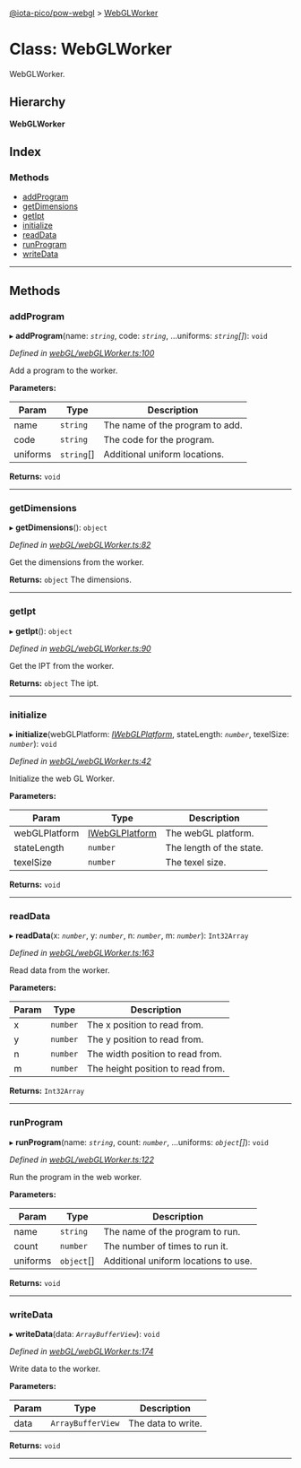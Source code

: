 [@iota-pico/pow-webgl](../README.md) > [WebGLWorker](../classes/webglworker.md)

# Class: WebGLWorker

WebGLWorker.

## Hierarchy

**WebGLWorker**

## Index

### Methods

* [addProgram](webglworker.md#addprogram)
* [getDimensions](webglworker.md#getdimensions)
* [getIpt](webglworker.md#getipt)
* [initialize](webglworker.md#initialize)
* [readData](webglworker.md#readdata)
* [runProgram](webglworker.md#runprogram)
* [writeData](webglworker.md#writedata)

---

## Methods

<a id="addprogram"></a>

###  addProgram

▸ **addProgram**(name: *`string`*, code: *`string`*, ...uniforms: *`string`[]*): `void`

*Defined in [webGL/webGLWorker.ts:100](https://github.com/iota-pico/pow-webgl/blob/f1201de/src/webGL/webGLWorker.ts#L100)*

Add a program to the worker.

**Parameters:**

| Param | Type | Description |
| ------ | ------ | ------ |
| name | `string`   |  The name of the program to add. |
| code | `string`   |  The code for the program. |
| uniforms | `string`[]   |  Additional uniform locations. |

**Returns:** `void`

___

<a id="getdimensions"></a>

###  getDimensions

▸ **getDimensions**(): `object`

*Defined in [webGL/webGLWorker.ts:82](https://github.com/iota-pico/pow-webgl/blob/f1201de/src/webGL/webGLWorker.ts#L82)*

Get the dimensions from the worker.

**Returns:** `object`
The dimensions.

___

<a id="getipt"></a>

###  getIpt

▸ **getIpt**(): `object`

*Defined in [webGL/webGLWorker.ts:90](https://github.com/iota-pico/pow-webgl/blob/f1201de/src/webGL/webGLWorker.ts#L90)*

Get the IPT from the worker.

**Returns:** `object`
The ipt.

___

<a id="initialize"></a>

###  initialize

▸ **initialize**(webGLPlatform: *[IWebGLPlatform](../interfaces/iwebglplatform.md)*, stateLength: *`number`*, texelSize: *`number`*): `void`

*Defined in [webGL/webGLWorker.ts:42](https://github.com/iota-pico/pow-webgl/blob/f1201de/src/webGL/webGLWorker.ts#L42)*

Initialize the web GL Worker.

**Parameters:**

| Param | Type | Description |
| ------ | ------ | ------ |
| webGLPlatform | [IWebGLPlatform](../interfaces/iwebglplatform.md)   |  The webGL platform. |
| stateLength | `number`   |  The length of the state. |
| texelSize | `number`   |  The texel size. |

**Returns:** `void`

___

<a id="readdata"></a>

###  readData

▸ **readData**(x: *`number`*, y: *`number`*, n: *`number`*, m: *`number`*): `Int32Array`

*Defined in [webGL/webGLWorker.ts:163](https://github.com/iota-pico/pow-webgl/blob/f1201de/src/webGL/webGLWorker.ts#L163)*

Read data from the worker.

**Parameters:**

| Param | Type | Description |
| ------ | ------ | ------ |
| x | `number`   |  The x position to read from. |
| y | `number`   |  The y position to read from. |
| n | `number`   |  The width position to read from. |
| m | `number`   |  The height position to read from. |

**Returns:** `Int32Array`

___

<a id="runprogram"></a>

###  runProgram

▸ **runProgram**(name: *`string`*, count: *`number`*, ...uniforms: *`object`[]*): `void`

*Defined in [webGL/webGLWorker.ts:122](https://github.com/iota-pico/pow-webgl/blob/f1201de/src/webGL/webGLWorker.ts#L122)*

Run the program in the web worker.

**Parameters:**

| Param | Type | Description |
| ------ | ------ | ------ |
| name | `string`   |  The name of the program to run. |
| count | `number`   |  The number of times to run it. |
| uniforms | `object`[]   |  Additional uniform locations to use. |

**Returns:** `void`

___

<a id="writedata"></a>

###  writeData

▸ **writeData**(data: *`ArrayBufferView`*): `void`

*Defined in [webGL/webGLWorker.ts:174](https://github.com/iota-pico/pow-webgl/blob/f1201de/src/webGL/webGLWorker.ts#L174)*

Write data to the worker.

**Parameters:**

| Param | Type | Description |
| ------ | ------ | ------ |
| data | `ArrayBufferView`   |  The data to write. |

**Returns:** `void`

___

